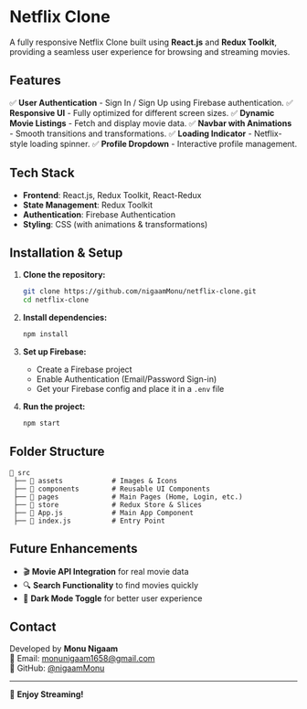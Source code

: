 # Netflix Clone

A fully responsive Netflix Clone built using **React.js** and **Redux Toolkit**, providing a seamless user experience for browsing and streaming movies.

## Features

✅ **User Authentication** - Sign In / Sign Up using Firebase authentication.
✅ **Responsive UI** - Fully optimized for different screen sizes.
✅ **Dynamic Movie Listings** - Fetch and display movie data.
✅ **Navbar with Animations** - Smooth transitions and transformations.
✅ **Loading Indicator** - Netflix-style loading spinner.
✅ **Profile Dropdown** - Interactive profile management.

## Tech Stack

- **Frontend**: React.js, Redux Toolkit, React-Redux
- **State Management**: Redux Toolkit
- **Authentication**: Firebase Authentication
- **Styling**: CSS (with animations & transformations)

## Installation & Setup

1. **Clone the repository:**
   ```sh
   git clone https://github.com/nigaamMonu/netflix-clone.git
   cd netflix-clone
   ```
2. **Install dependencies:**
   ```sh
   npm install
   ```
3. **Set up Firebase:**
   - Create a Firebase project
   - Enable Authentication (Email/Password Sign-in)
   - Get your Firebase config and place it in a `.env` file

4. **Run the project:**
   ```sh
   npm start
   ```

## Folder Structure
```
📂 src
 ├── 📂 assets            # Images & Icons
 ├── 📂 components        # Reusable UI Components
 ├── 📂 pages             # Main Pages (Home, Login, etc.)
 ├── 📂 store             # Redux Store & Slices
 ├── 📜 App.js            # Main App Component
 ├── 📜 index.js          # Entry Point
```


## Future Enhancements
- 🎬 **Movie API Integration** for real movie data
- 🔍 **Search Functionality** to find movies quickly
- 🌙 **Dark Mode Toggle** for better user experience

## Contact
Developed by **Monu Nigaam**  
📧 Email: monunigaam1658@gmail.com  
📌 GitHub: [@nigaamMonu](https://github.com/nigaamMonu)

---
🚀 **Enjoy Streaming!**

